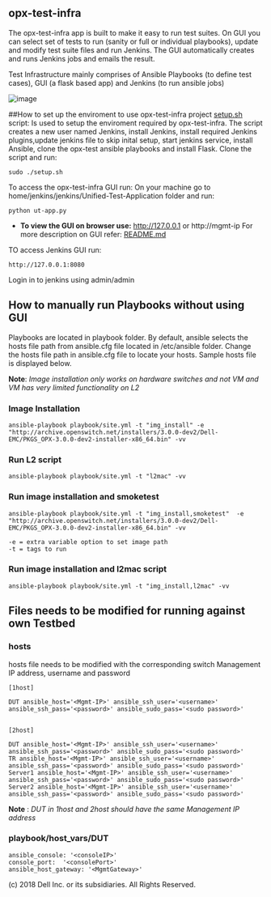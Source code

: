 ## opx-test-infra
The opx-test-infra app is built to make it easy to run test suites. On GUI you can select set of tests to run (sanity or full or individual playbooks), update and modify test suite files and run Jenkins. The GUI automatically creates and runs Jenkins jobs and emails the result.

Test Infrastructure mainly comprises of Ansible Playbooks (to define test cases), GUI (a flask based app) and Jenkins (to run ansible jobs) 

![image](https://user-images.githubusercontent.com/14809064/46824733-a685ee00-cd46-11e8-81b3-a3fa2a27923e.png)

##How to set up the enviroment to use opx-test-infra project 
[setup.sh](./setup.sh) script: Is used to setup the enviroment required by opx-test-infra. The script creates a new user named Jenkins, install Jenkins, install required Jenkins plugins,update jenkins file to skip inital setup, start jenkins service, install Ansible, clone the opx-test ansible playbooks and install Flask. 
Clone the script and run:
```
sudo ./setup.sh
```

To access the opx-test-infra GUI run:
On your machine go to home/jenkins/jenkins/Unified-Test-Application folder and run:
```
python ut-app.py
```

* **To view the GUI on browser use:** http://127.0.0.1 or http://mgmt-ip
For more description on GUI refer: [README.md](./jenkins/Unified-Test-Application/README.md)

TO access Jenkins GUI run:
```
http://127.0.0.1:8080
```
Login in to jenkins using admin/admin

## How to manually run Playbooks without using GUI
Playbooks are located in playbook folder. By default, ansible selects the hosts file path from ansible.cfg file located in /etc/ansible folder. Change the hosts file path in ansible.cfg file to locate your hosts. Sample hosts file is displayed below. 

**Note**: *Image installation only works on hardware switches and not VM and VM has very limited functionality on L2*
### Image Installation
```
ansible-playbook playbook/site.yml -t "img_install" -e "http://archive.openswitch.net/installers/3.0.0-dev2/Dell-EMC/PKGS_OPX-3.0.0-dev2-installer-x86_64.bin" -vv
```
### Run L2 script
```
ansible-playbook playbook/site.yml -t "l2mac" -vv
```
### Run image installation and smoketest
```
ansible-playbook playbook/site.yml -t "img_install,smoketest"  -e "http://archive.openswitch.net/installers/3.0.0-dev2/Dell-EMC/PKGS_OPX-3.0.0-dev2-installer-x86_64.bin" -vv

-e = extra variable option to set image path
-t = tags to run
```
### Run image installation and l2mac script
```
ansible-playbook playbook/site.yml -t "img_install,l2mac" -vv
```
## Files needs to be modified for running against own Testbed

### hosts
hosts file needs to be modified with the corresponding switch Management IP address, username and password

```
[1host]

DUT ansible_host='<Mgmt-IP>' ansible_ssh_user='<username>' ansible_ssh_pass='<password>' ansible_sudo_pass='<sudo password>' 


[2host]

DUT ansible_host='<Mgmt-IP>' ansible_ssh_user='<username>' ansible_ssh_pass='<password>' ansible_sudo_pass='<sudo password>'
TR ansible_host='<Mgmt-IP>' ansible_ssh_user='<username>' ansible_ssh_pass='<password>' ansible_sudo_pass='<sudo password>' 
Server1 ansible_host='<Mgmt-IP>' ansible_ssh_user='<username>' ansible_ssh_pass='<password>' ansible_sudo_pass='<sudo password>'
Server2 ansible_host='<Mgmt-IP>' ansible_ssh_user='<username>' ansible_ssh_pass='<password>' ansible_sudo_pass='<sudo password>'   
```
**Note** : *DUT in 1host and 2host should have the same Management IP address*

### playbook/host_vars/DUT

```
ansible_console: '<consoleIP>'
console_port:  '<consolePort>'
ansible_host_gateway: '<MgmtGateway>'
```


(c) 2018 Dell Inc. or its subsidiaries. All Rights Reserved.
